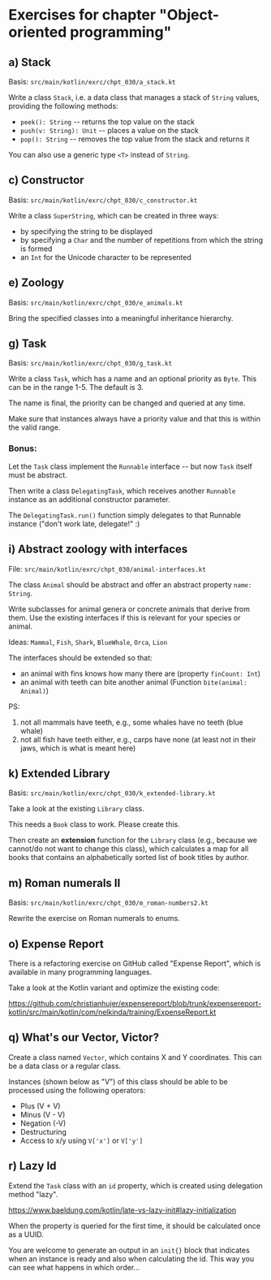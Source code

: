 # Exercises for chapter "Object-oriented programming"

## a) Stack

Basis: `src/main/kotlin/exrc/chpt_030/a_stack.kt`

Write a class `Stack`, i.e. a data class that manages a stack of
`String` values, providing the following methods:

* `peek(): String` -- returns the top value on the stack
* `push(v: String): Unit` -- places a value on the stack
* `pop(): String` -- removes the top value from the stack and returns it

You can also use a generic type `<T>` instead of `String`.

## c) Constructor

Basis: `src/main/kotlin/exrc/chpt_030/c_constructor.kt`

Write a class `SuperString`, which can be created in three ways:

* by specifying the string to be displayed
* by specifying a `Char` and the number of repetitions from which the string is formed
* an `Int` for the Unicode character to be represented

## e) Zoology

Basis: `src/main/kotlin/exrc/chpt_030/e_animals.kt`

Bring the specified classes into a meaningful inheritance hierarchy.

## g) Task

Basis: `src/main/kotlin/exrc/chpt_030/g_task.kt`

Write a class `Task`, which has a name and an optional priority as `Byte`. This
can be in the range 1-5. The default is 3.

The name is final, the priority can be changed and queried at any time.

Make sure that instances always have a priority value and that this is within the valid range.

### Bonus:

Let the `Task` class implement the `Runnable` interface -- but now `Task` itself must be abstract.

Then write a class `DelegatingTask`, which receives another `Runnable` instance as an additional constructor parameter.

The `DelegatingTask.run()` function simply delegates to that Runnable instance ("don't work late, delegate!" :)

## i) Abstract zoology with interfaces

File: `src/main/kotlin/exrc/chpt_030/animal-interfaces.kt`

The class `Animal` should be abstract and offer an abstract property `name: String`.

Write subclasses for animal genera or concrete animals that derive from them. Use
the existing interfaces if this is relevant for your species or animal.

Ideas: `Mammal`, `Fish`, `Shark`, `BlueWhale`, `Orca`, `Lion`

The interfaces should be extended so that:

* an animal with fins knows how many there are (property `finCount: Int`)
* an animal with teeth can bite another animal (Function `bite(animal: Animal)`)

PS:

1. not all mammals have teeth, e.g., some whales have no teeth (blue whale)
2. not all fish have teeth either, e.g., carps have none (at least not in their jaws, which is what is meant here)

## k) Extended Library

Basis: `src/main/kotlin/exrc/chpt_030/k_extended-library.kt`

Take a look at the existing `Library` class.

This needs a `Book` class to work. Please create this.

Then create an **extension** function for the `Library` class (e.g., because we cannot/do not want to change this class),
which calculates a map for all books that contains an alphabetically sorted list of book titles by author.

## m) Roman numerals II

Basis: `src/main/kotlin/exrc/chpt_030/m_roman-numbers2.kt`

Rewrite the exercise on Roman numerals to enums.

## o) Expense Report

There is a refactoring exercise on GitHub called "Expense Report", which is available in many programming languages.

Take a look at the Kotlin variant and optimize the existing code:

https://github.com/christianhujer/expensereport/blob/trunk/expensereport-kotlin/src/main/kotlin/com/nelkinda/training/ExpenseReport.kt

## q) What's our Vector, Victor?

Create a class named `Vector`, which contains X and Y coordinates. This can be a data class or a regular class.

Instances (shown below as "V") of this class should be able to be processed using the following operators:

* Plus (V + V)
* Minus (V - V)
* Negation (-V)
* Destructuring
* Access to x/y using `V['x']` or `V['y']`

## r) Lazy Id

Extend the `Task` class with an `id` property, which is created using delegation method "lazy".

https://www.baeldung.com/kotlin/late-vs-lazy-init#lazy-initialization

When the property is queried for the first time, it should be calculated once as a UUID.

You are welcome to generate an output in an `init{}` block that indicates when an instance is ready and also
when calculating the id. This way you can see what happens in which order...

